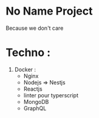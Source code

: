 # No Name Project

Because we don't care

# Techno :

1. Docker :
   - Nginx
   - Nodejs => Nestjs
   - Reactjs
   - linter pour typerscript
   - MongoDB
   - GraphQL

